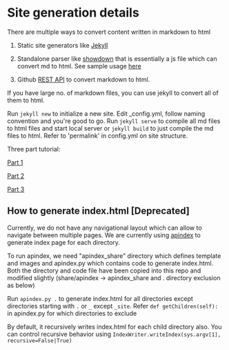 # Site generation details

There are multiple ways to convert content written in markdown to html

1) Static site generators like [Jekyll](https://jekyllrb.com/tutorials/convert-site-to-jekyll/)

2) Standalone parser like [showdown](https://github.com/showdownjs/showdown) that is essentially a js file which can convert md to html. See sample usage [here](https://markdown-to-github-style-web.com/)

3) Github [REST API](https://docs.github.com/en/free-pro-team@latest/rest/reference/markdown) to convert markdown to html. 

If you have large no. of markdown files, you can use jekyll to convert all of them to html. 

Run `jekyll new` to initialize a new site. Edit _config.yml, follow naming convention and you're good to go.  Run `jekyll serve` to compile all md files to html files and start local server or `jekyll build` to just compile the md files to html.  Refer to 'permalink' in config.yml on site structure.

Three part tutorial:

[Part 1](https://www.digitalocean.com/community/tutorials/how-to-set-up-a-jekyll-development-site-on-ubuntu-16-04)

[Part 2](https://www.digitalocean.com/community/tutorials/exploring-jekyll-s-default-content)

[Part 3](https://www.digitalocean.com/community/tutorials/how-to-control-urls-and-links-in-jekyll)

## How to generate index.html [Deprecated]

Currently, we do not have any navigational layout which can allow to navigate between multiple pages. We are currently using [apindex](https://github.com/libthinkpad/apindex) to generate index page for each directory. 

To run apindex, we need "apindex_share" directory which defines template and images and apindex.py which contains code to generate index.html. Both the directory and code file have been copied into this repo and modified slightly (share/apindex -> apindex_share and . directory exclusion as below)

Run `apindex.py .` to generate index.html for all directories except directories starting with `.` or `_` except `_site`. Refer `def getChildren(self):` in apindex.py for which directories to exclude

By default, it recursively writes index.html for each child directory also. You can control recursive behavior using `IndexWriter.writeIndex(sys.argv[1], recursive=False|True)`